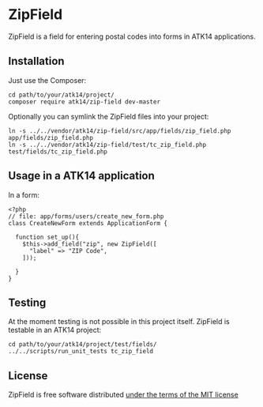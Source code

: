 ZipField
========

ZipField is a field for entering postal codes into forms in ATK14 applications.

Installation
------------

Just use the Composer:

    cd path/to/your/atk14/project/
    composer require atk14/zip-field dev-master

Optionally you can symlink the ZipField files into your project:

    ln -s ../../vendor/atk14/zip-field/src/app/fields/zip_field.php app/fields/zip_field.php
    ln -s ../../vendor/atk14/zip-field/test/tc_zip_field.php test/fields/tc_zip_field.php

Usage in a ATK14 application
----------------------------

In a form:

    <?php
    // file: app/forms/users/create_new_form.php
    class CreateNewForm extends ApplicationForm {

      function set_up(){
        $this->add_field("zip", new ZipField([
          "label" => "ZIP Code",
        ]));

      }
    }

Testing
-------

At the moment testing is not possible in this project itself. ZipField is testable in an ATK14 project:


    cd path/to/your/atk14/project/test/fields/
    ../../scripts/run_unit_tests tc_zip_field

License
-------

ZipField is free software distributed [under the terms of the MIT license](http://www.opensource.org/licenses/mit-license)

[//]: # ( vim: set ts=2 et: )

